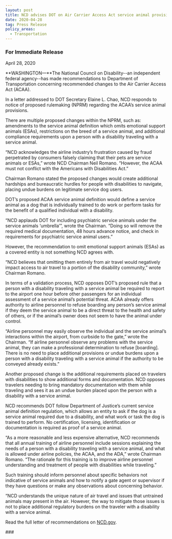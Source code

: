 ```yaml
---
layout: post
title: NCD advises DOT on Air Carrier Access Act service animal provisions
date: 2020-04-28
tag: Press Release
policy_areas:
  - Transportation
---
```

### For Immediate Release

April 28, 2020

**WASHINGTON—**The National Council on Disability--an independent federal agency--has made recommendations to Department of Transportation concerning recommended changes to the Air Carrier Access Act (ACAA).

In a letter addressed to DOT Secretary Elaine L. Chao, NCD responds to notice of proposed rulemaking (NPRM) regarding the ACAA’s service animal provisions.

There are multiple proposed changes within the NPRM, such as: amendments to the service animal definition which omits emotional support animals (ESAs), restrictions on the breed of a service animal, and additional compliance requirements upon a person with a disability traveling with a service animal.

“NCD acknowledges the airline industry’s frustration caused by fraud perpetrated by consumers falsely claiming that their pets are service animals or ESAs,” wrote NCD Chairman Neil Romano. “However, the ACAA must not conflict with the Americans with Disabilities Act.”

Chairman Romano stated the proposed changes would create additional hardships and bureaucratic hurdles for people with disabilities to navigate, placing undue burdens on legitimate service dog users.

DOT’s proposed ACAA service animal definition would define a service animal as a dog that is individually trained to do work or perform tasks for the benefit of a qualified individual with a disability. 

“NCD applauds DOT for including psychiatric service animals under the service animals ‘umbrella’”, wrote the Chairman. “Doing so will remove the required medical documentation, 48 hours advance notice, and check in requirements for psychiatric service animal users.”

However, the recommendation to omit emotional support animals (ESAs) as a covered entity is not something NCD agrees with. 

“NCD believes that omitting them entirely from air travel would negatively impact access to air travel to a portion of the disability community,” wrote Chairman Romano. 

In terms of a validation process, NCD opposes DOT’s proposed rule that a person with a disability traveling with a service animal be required to report to the airport one hour before other passengers for an individual assessment of a service animal’s potential threat. ACAA already offers authority to airline personnel to refuse boarding any person’s service animal if they deem the service animal to be a direct threat to the health and safety of others, or if the animal’s owner does not seem to have the animal under control. 

“Airline personnel may easily observe the individual and the service animal’s interactions within the airport, from curbside to the gate,” wrote the Chairman. “If airline personnel observe any problems with the service animal, they can make a professional determination to refuse \[boarding]. There is no need to place additional provisions or undue burdens upon a person with a disability traveling with a service animal if the authority to be conveyed already exists.” 

Another proposed change is the additional requirements placed on travelers with disabilities to show additional forms and documentation. NCD opposes travelers needing to bring mandatory documentation with them while traveling and sees it as an undue burden placed upon the person with a disability with a service animal. 

NCD recommends DOT follow Department of Justice’s current service animal definition regulation, which allows an entity to ask if the dog is a service animal required due to a disability, and what work or task the dog is trained to perform. No certification, licensing, identification or documentation is required as proof of a service animal.

“As a more reasonable and less expensive alternative, NCD recommends that all annual training of airline personnel include sessions explaining the needs of a person with a disability traveling with a service animal, and what is allowed under airline policies, the ACAA, and the ADA,” wrote Chairman Romano. “The rationale for this training is to improve airline personnel understanding and treatment of people with disabilities while traveling.” 

Such training should inform personnel about specific behaviors not indicative of service animals and how to notify a gate agent or supervisor if they have questions or make any observations about concerning behavior. 

“NCD understands the unique nature of air travel and issues that untrained animals may present in the air. However, the way to mitigate those issues is not to place additional regulatory burdens on the traveler with a disability with a service animal. 

Read the full letter of recommendations on [NCD.gov](https://ncd.gov/publications/2020/ncd-letter-dot-service-animal-NPRM).

\###
